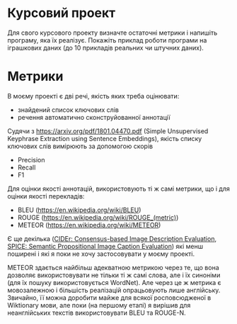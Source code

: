 # Курсовий проект
Для свого курсового проекту визначте остаточні метрики і напишіть програму, яка їх 
реалізує. Покажіть приклад роботи програми на іграшкових даних (до 10 прикладів 
реальних чи штучних даних).

# Метрики
В моєму проекті є дві речі, якість яких треба оцінювати: 
- знайдений список ключових слів
- речення автоматично сконструйованної аннотації

Судячи з https://arxiv.org/pdf/1801.04470.pdf (Simple Unsupervised Keyphrase 
Extraction using Sentence Embeddings), якість списку ключових слів вимірюють за 
допомогою скорів 

- Precision
- Recall
- F1

Для оцінки якості аннотацій, використовують ті ж самі метрики, що і для оцінки
якості перекладів:

- BLEU (https://en.wikipedia.org/wiki/BLEU)
- ROUGE (<https://en.wikipedia.org/wiki/ROUGE_(metric)>)
- METEOR (https://en.wikipedia.org/wiki/METEOR)

Є ще декілька 
([CIDEr: Consensus-based Image Description Evaluation](http://arxiv.org/pdf/1411.5726.pdf),
[SPICE: Semantic Propositional Image Caption Evaluation](https://arxiv.org/abs/1607.08822)) які менш поширені і які я поки не хочу 
застосовувати у моєму проекті.

METEOR здається найбільш адекватною метрикою через те, що вона дозволяє використовувати 
не тільки ті ж самі слова, але і їх синоніми (для їх пошуку використовується 
WordNet). Але через це ж метрика є мовозалежною і більшість реалізацій опрацьовують
лише англійську. Звичайно, її можна доробити майже для всякої росповсюдженої в Wiktionary 
мови, але поки (на першому етапі) я вирішив для неанглійських текстів використовувати 
BLEU та ROUGE-N.

